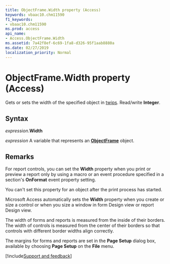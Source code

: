 ```yaml
---
title: ObjectFrame.Width property (Access)
keywords: vbaac10.chm11590
f1_keywords:
- vbaac10.chm11590
ms.prod: access
api_name:
- Access.ObjectFrame.Width
ms.assetid: 7a42f8ef-6c69-1fa8-d326-95f1aab8880a
ms.date: 02/27/2019
localization_priority: Normal
---
```



# ObjectFrame.Width property (Access)

Gets or sets the width of the specified object in [twips](../language/glossary/vbe-glossary.md#twip). Read/write **Integer**.


## Syntax

_expression_.**Width**

_expression_ A variable that represents an **[ObjectFrame](Access.ObjectFrame.md)** object.


## Remarks

For report controls, you can set the **Width** property when you print or preview a report only by using a macro or an event procedure specified in a section's **OnFormat** event property setting.

You can't set this property for an object after the print process has started.

Microsoft Access automatically sets the **Width** property when you create or size a control or when you size a window in form Design view or report Design view.

The width of forms and reports is measured from the inside of their borders. The width of controls is measured from the center of their borders so that controls with different border widths align correctly. 

The margins for forms and reports are set in the **Page Setup** dialog box, available by choosing **Page Setup** on the **File** menu.



[!include[Support and feedback](~/includes/feedback-boilerplate.md)]